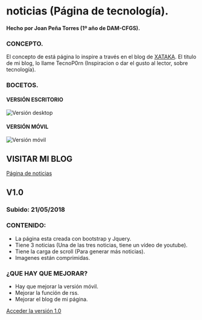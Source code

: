 # noticias (Página de tecnología).
#### Hecho por Joan Peña Torres (1º año de DAM-CFGS).
### CONCEPTO.

El concepto de está página lo inspire a través en el blog de [XATAKA](https://www.xataka.com/). El titulo de mi blog, lo llame TecnoP0rn (Inspiracion o dar el gusto al lector, sobre tecnología). 

### BOCETOS.

#### VERSIÓN ESCRITORIO

![Versión desktop](https://github.com/JoanProg/noticias/blob/master/prototipo.jpg)

#### VERSIÓN MÓVIL

![Versión móvil](https://github.com/JoanProg/noticias/blob/master/prototipoMovil.jpg)


## VISITAR MI BLOG

[Página de noticias](https://rawgit.com/JoanProg/noticias/master/index.html)


## V1.0
### Subido: 21/05/2018
### CONTENIDO:

* La página esta creada con bootstrap y Jquery. 
* Tiene 3 noticias (Una de las tres noticias, tiene un vídeo de youtube). 
* Tiene la carga de scroll (Para generar más noticias).
* Imagenes están comprimidas. 

### ¿QUE HAY QUE MEJORAR?

* Hay que mejorar la versión móvil. 
* Mejorar la función de rss. 
* Mejorar el blog de mi página. 

[Acceder la versión 1.0](https://rawgit.com/JoanProg/noticias/v1.0/index.html)

